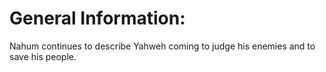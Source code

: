 # General Information:

Nahum continues to describe Yahweh coming to judge his enemies and to save his people.